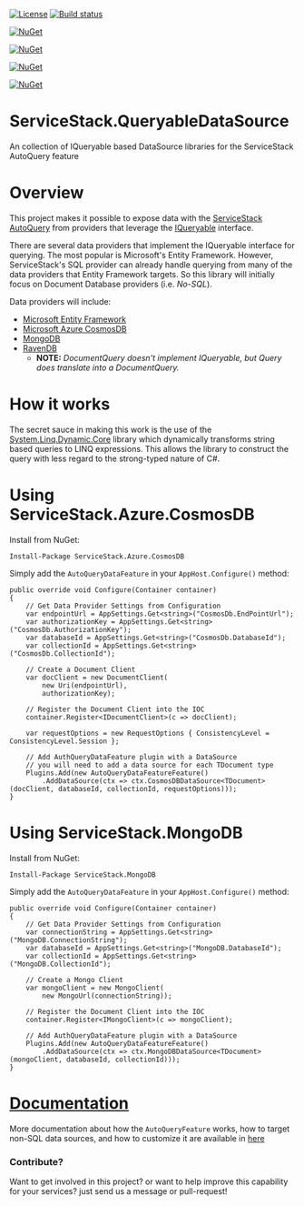 [![License](https://img.shields.io/badge/License-Apache%202.0-blue.svg)](https://opensource.org/licenses/Apache-2.0) [![Build status](https://ci.appveyor.com/api/projects/status/j2a8skqibee6d7vt/branch/master?svg=true)](https://ci.appveyor.com/project/JezzSantos/servicestack-iqueryable-datasource/branch/master)


[![NuGet](https://img.shields.io/nuget/v/ServiceStack.QueryableDataSource.svg?label=ServiceStack.QueryableDataSource)](https://www.nuget.org/packages/ServiceStack.QueryableDataSource) 

[![NuGet](https://img.shields.io/nuget/v/ServiceStack.Azure.CosmosDb.svg?label=ServiceStack.Azure.CosmosDb)](https://www.nuget.org/packages/ServiceStack.Azure.CosmosDb) 

[![NuGet](https://img.shields.io/nuget/v/ServiceStack.MongoDb.svg?label=ServiceStack.MongoDb)](https://www.nuget.org/packages/ServiceStack.MongoDb) 

[![NuGet](https://img.shields.io/nuget/v/ServiceStack.RavenDb.svg?label=ServiceStack.RavenDb)](https://www.nuget.org/packages/ServiceStack.RavenDb) 

# ServiceStack.QueryableDataSource
An collection of IQueryable based DataSource libraries for the ServiceStack AutoQuery feature

# Overview

This project makes it possible to expose data with the [ServiceStack AutoQuery](http://docs.servicestack.net/autoquery) from providers that leverage the [IQueryable<T>](https://docs.microsoft.com/en-us/dotnet/api/system.linq.iqueryable) interface.

There are several data providers that implement the IQueryable<T> interface for querying. The most popular is Microsoft's Entity Framework. However, ServiceStack's SQL provider can already handle querying from many of the data providers that Entity Framework targets. So this library will initially focus on Document Database providers (i.e. *No-SQL*).

Data providers will include:

* [Microsoft Entity Framework](https://msdn.microsoft.com/en-us/library/system.data.entity.queryableextensions.aspx)
* [Microsoft Azure CosmosDB](https://docs.microsoft.com/en-us/dotnet/api/microsoft.azure.documents.linq.documentqueryable.asdocumentquery?view=azure-dotnet)
* [MongoDB](https://mongodb.github.io/mongo-csharp-driver/2.4/apidocs/html/M_MongoDB_Driver_Linq_LinqExtensionMethods_AsQueryable__1.htm)
* [RavenDB](https://ravendb.net/docs/article-page/4.1/csharp/indexes/querying/query-vs-document-queryhttps://ravendb.net/learn/docs-guide)   
    * **NOTE:** *DocumentQuery doesn't implement IQueryable, but Query does translate into a DocumentQuery.* 


# How it works

The secret sauce in making this work is the use of the [System.Linq.Dynamic.Core](https://github.com/StefH/System.Linq.Dynamic.Core) library which dynamically transforms string based queries to LINQ expressions. This allows the library to construct the query with less regard to the strong-typed nature of C#. 


# Using ServiceStack.Azure.CosmosDB

Install from NuGet:
```
Install-Package ServiceStack.Azure.CosmosDB
```

Simply add the `AutoQueryDataFeature` in your `AppHost.Configure()` method:
```
public override void Configure(Container container)
{
    // Get Data Provider Settings from Configuration 
    var endpointUrl = AppSettings.Get<string>("CosmosDb.EndPointUrl");
    var authorizationKey = AppSettings.Get<string>("CosmosDb.AuthorizationKey");
    var databaseId = AppSettings.Get<string>("CosmosDb.DatabaseId");
    var collectionId = AppSettings.Get<string>("CosmosDb.CollectionId");

    // Create a Document Client 
    var docClient = new DocumentClient(
        new Uri(endpointUrl),
        authorizationKey);

    // Register the Document Client into the IOC
    container.Register<IDocumentClient>(c => docClient);

    var requestOptions = new RequestOptions { ConsistencyLevel = ConsistencyLevel.Session };

    // Add AuthQueryDataFeature plugin with a DataSource 
    // you will need to add a data source for each TDocument type
    Plugins.Add(new AutoQueryDataFeatureFeature()
        .AddDataSource(ctx => ctx.CosmosDBDataSource<TDocument>(docClient, databaseId, collectionId, requestOptions)));
}
```

# Using ServiceStack.MongoDB

Install from NuGet:
```
Install-Package ServiceStack.MongoDB
```

Simply add the `AutoQueryDataFeature` in your `AppHost.Configure()` method:
```
public override void Configure(Container container)
{
    // Get Data Provider Settings from Configuration 
    var connectionString = AppSettings.Get<string>("MongoDB.ConnectionString");
    var databaseId = AppSettings.Get<string>("MongoDB.DatabaseId");
    var collectionId = AppSettings.Get<string>("MongoDB.CollectionId");
            
    // Create a Mongo Client 
    var mongoClient = new MongoClient(
        new MongoUrl(connectionString));

    // Register the Document Client into the IOC
    container.Register<IMongoClient>(c => mongoClient);

    // Add AuthQueryDataFeature plugin with a DataSource
    Plugins.Add(new AutoQueryDataFeatureFeature()
        .AddDataSource(ctx => ctx.MongoDBDataSource<TDocument>(mongoClient, databaseId, collectionId)));
}
```

# [Documentation](https://github.com/KevinHoward/ServiceStack.QueryableDatSource/wiki)

More documentation about how the `AutoQueryFeature` works, how to target non-SQL data sources, and how to customize it are available in [here](https://github.com/KevinHoward/ServiceStack.QueryableDatSource/wiki)

### Contribute?

Want to get involved in this project? or want to help improve this capability for your services? just send us a message or pull-request!
